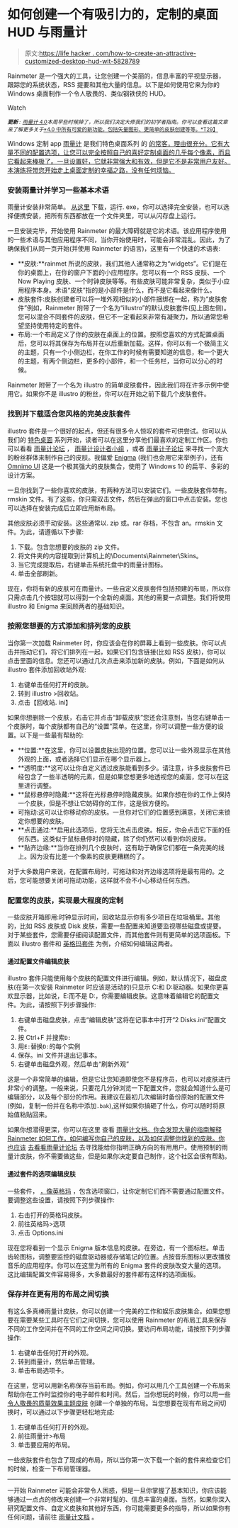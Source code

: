 # 如何创建一个有吸引力的，定制的桌面 HUD 与雨量计

> 原文:[https://life hacker . com/how-to-create-an-attractive-customized-desktop-hud-wit-5828789](https://lifehacker.com/how-to-create-an-attractive-customized-desktop-hud-wit-5828789)

Rainmeter 是一个强大的工具，让您创建一个美丽的，信息丰富的平视显示器，跟踪您的系统状态，RSS 提要和其他大量的信息。以下是如何使用它来为你的 Windows 桌面制作一个令人敬畏的、类似钢铁侠的 HUD。

Watch

<small>***更新** :*</small> [<small>*雨量计 4.0*</small>](https://www.rainmeter.net/release-4-0)<small>*本周早些时候掉了，所以我们决定大修我们的初学者指南。你可以查看这篇文章来了解更多关于*</small>[<small>*4.0 中所有可爱的新功能，包括矢量图形、更简单的皮肤创建等等。*T29】</small>](http://lifehacker.com/rainmeter-4-0-is-now-available-packs-in-new-skin-creat-1790714436)

Windows 定制 app [雨量计](http://rainmeter.net) 是我们特色桌面系列 的 [的常客，理由很充分。它有大量不同的配置选项，让您可以完全按照自己的喜好定制桌面的几乎每个像素，而且它看起来棒极了。一旦设置好，它就非常强大和有效，但是它不是非常用户友好。本演练将带您开始走上桌面定制的幸福之路，没有任何烦恼。](http://lifehacker.com/most-popular-featured-desktops-of-2016-1790295044)

### 安装雨量计并学习一些基本术语

雨量计安装非常简单。 [从这里](https://www.rainmeter.net/) 下载，运行. exe，你可以选择完全安装，也可以选择便携安装，把所有东西都放在一个文件夹里，可以从闪存盘上运行。

一旦安装完毕，开始使用 Rainmeter 的最大障碍就是它的术语。该应用程序使用的一些术语与其他应用程序不同，当你开始使用时，可能会非常混乱。因此，为了确保我们从同一页开始(并使用 Rainmeter 的语言)，这里有一个快速的术语表:

*   **皮肤:**rainmet 所说的皮肤，我们其他人通常称之为“widgets”。它们是在你的桌面上，在你的窗户下面的小应用程序。您可以有一个 RSS 皮肤、一个 Now Playing 皮肤、一个时钟皮肤等等。有些皮肤可能非常复杂，类似于小应用程序本身。术语“皮肤”指的是小部件是什么，而不是它看起来像什么。
*   皮肤套件:皮肤创建者可以将一堆外观相似的小部件捆绑在一起，称为“皮肤套件”例如，Rainmeter 附带了一个名为“illustro”的默认皮肤套件(见上图左侧)。您可以混合不同套件的皮肤，但它不一定看起来非常有凝聚力，所以通常您希望坚持使用特定的套件。
*   布局:一个布局定义了你的皮肤在桌面上的位置。按照您喜欢的方式配置桌面后，您可以将其保存为布局并在以后重新加载。这样，你可以有一个极简主义的主题，只有一个小侧边栏，在你工作的时候有需要知道的信息，和一个更大的主题，有两个侧边栏，更多的小部件，和一个任务栏，当你可以分心的时候。

Rainmeter 附带了一个名为 illustro 的简单皮肤套件，因此我们将在许多示例中使用它。如果你不是 illustro 的粉丝，你可以在开始之前下载几个皮肤套件。

### 找到并下载适合您风格的完美皮肤套件

illustro 套件是一个很好的起点，但还有很多令人惊叹的套件可供尝试。你可以从我们的 [特色桌面](http://lifehacker.com/featureddesktop#_ga=1.91286362.1347662518.1465819317) 系列开始，读者可以在这里分享他们最喜欢的定制工作区。你也可以看看 [雨量计论坛](https://forum.rainmeter.net/viewforum.php?f=27) ， [雨量计设计者小组](https://rainmeter.deviantart.com) ，或者 [雨量计子论坛](https://www.reddit.com/r/Rainmeter/) 来寻找一个庞大的粉丝群体来制作自己的皮肤。我偏爱 [Enigma](http://enigma.kaelri.com/downloads/) (我们也会用它来举例子)，还有 [Omnimo UI](http://omnimo.info/) 这是一个极其强大的皮肤集合，使用了 Windows 10 的扁平、多彩的设计方案。

一旦你找到了一些你喜欢的皮肤，有两种方法可以安装它们。一些皮肤套件带有。rmskin 文件。有了这些，你只需双击文件，然后在弹出的窗口中点击安装。您也可以选择在安装完成后立即应用新布局。

其他皮肤必须手动安装。这些通常以. zip 或。rar 存档，不包含 an。rmskin 文件。为此，请遵循以下步骤:

1.  下载。包含您想要的皮肤的 zip 文件。
2.  将文件夹的内容提取到计算机上的\Documents\Rainmeter\Skins。
3.  当它完成提取后，右键单击系统托盘中的雨量计图标。
4.  单击全部刷新。

现在，你将有新的皮肤可在雨量计。一些自定义皮肤套件包括预建的布局，所以你只需点击几个按钮就可以得到一个全新的桌面。其他的需要一点调整。我们将使用 illustro 和 Enigma 来回顾两者的基础知识。

### 按照您想要的方式添加和排列您的皮肤

当你第一次加载 Rainmeter 时，你应该会在你的屏幕上看到一些皮肤。你可以点击并拖动它们，将它们排列在一起，如果它们包含链接(比如 RSS 皮肤)，你可以点击里面的信息。您还可以通过几次点击来添加新的皮肤。例如，下面是如何从 illustro 套件添加回收站外观:

1.  右键单击任何打开的皮肤。
2.  转到 illustro >回收站。
3.  点击【回收站. ini】

如果你想删除一个皮肤，右击它并点击“卸载皮肤”您还会注意到，当您右键单击一个皮肤时，每个皮肤都有自己的“设置”菜单。在这里，你可以调整一些方便的设置。以下是一些最有帮助的:

*   **位置:**在这里，你可以设置皮肤出现的位置。您可以让一些外观显示在其他外观的上面，或者选择它们显示在哪个显示器上。
*   **透明度:**这可以让你自定义透过皮肤能看到多少。请注意，许多皮肤套件已经包含了一些半透明的元素，但是如果您想更多地透视您的桌面，您可以在这里进行调整。
*   **鼠标悬停时隐藏:**这将在光标悬停时隐藏皮肤。如果你想在你的工作上保持一个皮肤，但是不想让它妨碍你的工作，这是很方便的。
*   可拖动:这可以让你移动你的皮肤。一旦你对它们的位置感到满意，关闭它来锁定你想要的皮肤。
*   **点击通过:**启用此选项后，您将无法点击皮肤。相反，你会点击它下面的任何东西。这类似于鼠标悬停时的隐藏，除了你仍然可以看到你的皮肤。
*   **贴齐边缘:**当你在排列几个皮肤时，这有助于确保它们都在一条完美的线上。因为没有比差一个像素的皮肤更糟糕的了。

对于大多数用户来说，在配置布局时，可拖动和对齐边缘选项将是最有用的。之后，您可能想要关闭可拖动功能，这样就不会不小心移动任何东西。

### 配置您的皮肤，实现最大程度的定制

一些皮肤开箱即用:时钟显示时间，回收站显示你有多少项目在垃圾桶里。其他的，比如 RSS 皮肤或 Disk 皮肤，需要一些配置来知道要监视哪些磁盘或提要。对于某些套件，您需要仔细阅读配置文件，而其他套件则有更简单的选项面板。下面以 illustro 套件和 [英格玛套件](http://enigma.kaelri.com/downloads/) 为例，介绍如何编辑这两者。

#### 通过配置文件编辑皮肤

illustro 套件只能使用每个皮肤的配置文件进行编辑。例如，默认情况下，磁盘皮肤(在第一次安装 Rainmeter 时应该是活动的)只显示 C:和 D:驱动器。如果你更喜欢显示器，比如说，E:而不是 D:，你需要编辑皮肤。这意味着编辑它的配置文件。为此，请按照下列步骤操作:

1.  右键单击磁盘皮肤，点击“编辑皮肤”这将在记事本中打开“2 Disks.ini”配置文件。
2.  按 Ctrl+F 并搜索`D:`
3.  用`E:`替换`D:`的每个实例
4.  保存。ini 文件并退出记事本。
5.  右键单击磁盘外观，然后单击“刷新外观”

这是一个非常简单的编辑，但是它让您知道即使您不是程序员，也可以对皮肤进行非常小的调整。一般来说，只要花几分钟浏览一下配置文件，您就会知道什么是可编辑部分，以及每个部分的作用。我建议在最初几次编辑时备份原始的配置文件(例如，复制一份并在名称中添加`.bak`),这样如果你搞砸了什么，你可以随时将原始值粘贴回来。

如果你想潜得更深，你可以在这里 查看 [雨量计文档。你会发现大量的指南解释 Rainmeter 如何工作，如何编写你自己的皮肤，以及如何调整你找到的皮肤。你也应该](https://docs.rainmeter.net/manual/) [去看看雨量计论坛](https://forum.rainmeter.net/) 去寻找能给你指明正确方向的有用用户。使用预制的雨量计皮肤，你不需要做这些，但是如果你决定要自己制作，这个社区会很有帮助。

#### 通过套件的选项编辑皮肤

一些套件， [，像英格玛](http://enigma.kaelri.com/downloads/) ，包含选项窗口，让你定制它们而不需要通过配置文件。要调整这些设置，请按照下列步骤操作:

1.  右击打开的英格玛皮肤。
2.  前往英格玛>选项
3.  点击 Options.ini

现在您将看到一个显示 Enigma 版本信息的皮肤。在旁边，有一个图标栏。单击齿轮图标，调整要监控的磁盘驱动器或存储笔记的位置。点按音乐图标以更改播放音乐的应用程序。你可以在这里为所有的 Enigma 套件的皮肤改变大量的选项。这比编辑配置文件容易得多，大多数最好的套件都有这样的选项面板。

### 保存并在更有用的布局之间切换

有这么多真棒雨量计皮肤，你可以创建一个完美的工作和娱乐皮肤集合。如果您想要在需要某些工具时在它们之间切换，您可以使用 Rainmeter 的布局工具来保存不同的工作空间并在不同的工作空间之间切换。要访问布局功能，请按照下列步骤操作:

1.  右键单击任何打开的外观。
2.  转到雨量计，然后单击管理。
3.  单击布局选项卡。

在这里，您可以用新名称保存当前布局。例如，你可以用几个工具创建一个布局来帮助你在工作时监控你的电子邮件和时间。然后，当你想玩的时候，你可以用一些 [令人敬畏的质量效果主题皮肤](http://www.deviantart.com/art/Mass-Effect-Skin-173867458) 创建一个单独的布局。当您想要在现有布局之间切换时，可以通过以下步骤更轻松地完成:

1.  右键单击任何打开的外观。
2.  前往雨量计>布局
3.  单击要应用的布局。

一些皮肤套件也包含了现成的布局，所以当你第一次下载一个新的套件来检查它们的时候，检查一下布局管理器。

* * *

一开始 Rainmeter 可能会非常令人困惑，但是一旦你掌握了基本知识，你应该能够通过一点点的修改来创建一个非常时髦的、信息丰富的桌面。当然，如果你深入研究配置文件、自定义皮肤和其他好东西，你可能需要更多的指导，所以如果你有任何问题，请前往 [雨量计文档](http://rainmeter.net/RainCMS/?q=Documentation) 。
